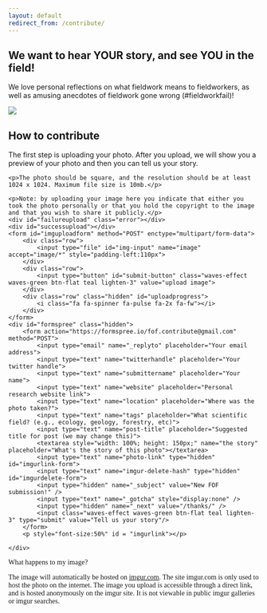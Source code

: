 ```yaml
---
layout: default
redirect_from: /contribute/
---
```

<script src="http://code.jquery.com/jquery.min.js"></script>
<script>
	$( document ).ready(function() {
		$("#expandinstructions").click(function(e){
			$("#instructions").toggleClass("visible hidden");
			$("#expandinstructions").toggleClass('fa-plus-circle fa-minus-circle')
		});
		$( "#submit-button" ).click(function(e) {
			$("#uploadprogress").toggleClass("visible hidden");
			var formData = new FormData();
			var imageData = $("#img-input")[0].files[0];
			formData.append("image",imageData);
			$.ajax({
			  url: "https://api.imgur.com/3/image",
			  type: "POST",
			  datatype: "json",
			  headers: {
			    "Authorization": "Client-ID 893f12a98c220db"
			  },
			  data: formData,
			  success: function(response) {
				  $("#uploadprogress").toggleClass("visible hidden");
				  $("#failureupload").remove();
				  $("#whathappens").remove();
				  $("#instructions").remove();
				  $("#imguploadform").remove();
				  $("#successupload").html("<img src=" + response.data.link + "></a>");
				  $("#formspree").removeClass("hidden").addClass("visible");
				  $("#imgurlink-form").val(response.data.link);
				  $("#imgurdelete-form").val(response.data.deletehash);
				  $("#imgurlink").html(response.data.link);
				  $("#imgurdelete").html(response.data.deletehash);
				  
			  },
			  error: function(response){
				  $("#uploadprogress").removeClass("visible").addClass("hidden");
			  	  $("#failureupload").html("something went wrong...maybe you should try again?");
				  //window.location.href="upload_image.html";
			  },
			  cache: false,
			  contentType: false,
			  processData: false
			});
		});
	});
</script>

<div class="my-text-body post-container">
	<h2>We want to hear YOUR story, and see YOU in the field!</h2>
	<p>We love personal reflections on what fieldwork means to fieldworkers, as well as amusing anecdotes of fieldwork gone wrong (#fieldworkfail)!</p>
	<a href="/"><img src="{{site.default_share_image}}"/></a>
</div>
<div class="my-text-body post-container">
	<h2>How to contribute</h2>
	<p>The first step is uploading your photo. After you upload, we will show you a preview of your photo and then you can tell us your story.</p>

	<p>The photo should be square, and the resolution should be at least 1024 x 1024. Maximum file size is 10mb.</p>

	<p>Note: by uploading your image here you indicate that either you took the photo personally or that you hold the copyright to the image and that you wish to share it publicly.</p>
	<div id="failureupload" class="error"></div>
	<div id="successupload"></div>
	<form id="imguploadform" method="POST" enctype="multipart/form-data">
		<div class="row">
			<input type="file" id="img-input" name="image" accept="image/*" style="padding-left:110px">
		</div>
		<div class="row">
			<input type="button" id="submit-button" class="waves-effect waves-green btn-flat teal lighten-3" value="upload image">
		</div>
		<div class="row" class="hidden" id="uploadprogress">
			<i class="fa fa-spinner fa-pulse fa-2x fa-fw"></i>
		</div>
	</form>
	<div id="formspree" class="hidden">
		<form action="https://formspree.io/fof.contribute@gmail.com" method="POST">
			<input type="email" name="_replyto" placeholder="Your email address">
			<input type="text" name="twitterhandle" placeholder="Your twitter handle">
			<input type="text" name="submittername" placeholder="Your name">
			<input type="text" name="website" placeholder="Personal research website link">
			<input type="text" name="location" placeholder="Where was the photo taken?">
			<input type="text" name="tags" placeholder="What scientific field? (e.g., ecology, geology, forestry, etc)">
			<input type="text" name="post-title" placeholder="Suggested title for post (we may change this)">
		    <textarea style="width: 100%; height: 150px;" name="the story" placeholder="What's the story of this photo"></textarea>
			<input type="text" name="photo-link" type="hidden" id="imgurlink-form">
			<input type="text" name="imgur-delete-hash" type="hidden" id="imgurdelete-form">
			<input type="hidden" name="_subject" value="New FOF submission!" />
			<input type="text" name="_gotcha" style="display:none" />
			<input type="hidden" name="_next" value="/thanks/" />
		    <input class="waves-effect waves-green btn-flat teal lighten-3" type="submit" value="Tell us your story"/>
		</form>
		<p style="font-size:50%" id = "imgurlink"></p>

	</div>

</div>




<div id="whathappens" style="font-family: 'Libre Baskerville', serif;">
What happens to my image? <i class="fa fa-plus-circle" aria-hidden="true" id="expandinstructions"></i>
</div>
<div id="instructions" class="hidden">

 <p style="font-family: 'Libre Baskerville', serif;"> The image will automatically be hosted on <a href="https://help.imgur.com/hc/en-us/articles/201746817-Post-privacy">imgur.com</a>. The site imgur.com is only used to host the photo on the internet. The image you upload is accessible through a direct link, and is hosted anonymously on the imgur site. It is not viewable in public imgur galleries or imgur searches.</p>
</div>

